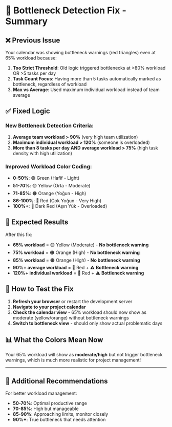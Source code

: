 # 🔧 Bottleneck Detection Fix - Summary

## ❌ **Previous Issue**
Your calendar was showing bottleneck warnings (red triangles) even at 65% workload because:

1. **Too Strict Threshold**: Old logic triggered bottlenecks at >80% workload OR >5 tasks per day
2. **Task Count Focus**: Having more than 5 tasks automatically marked as bottleneck, regardless of workload
3. **Max vs Average**: Used maximum individual workload instead of team average

## ✅ **Fixed Logic**

### New Bottleneck Detection Criteria:
1. **Average team workload > 90%** (very high team utilization)
2. **Maximum individual workload > 120%** (someone is overloaded)  
3. **More than 8 tasks per day AND average workload > 75%** (high task density with high utilization)

### Improved Workload Color Coding:
- **0-50%**: 🟢 Green (Hafif - Light)
- **51-70%**: 🟡 Yellow (Orta - Moderate) 
- **71-85%**: 🟠 Orange (Yoğun - High)
- **86-100%**: 🔴 Red (Çok Yoğun - Very High)
- **100%+**: 🔴 Dark Red (Aşırı Yük - Overloaded)

## 🎯 **Expected Results**

After this fix:
- **65% workload** = 🟡 Yellow (Moderate) - **No bottleneck warning**
- **75% workload** = 🟠 Orange (High) - **No bottleneck warning**
- **85% workload** = 🟠 Orange (High) - **No bottleneck warning**
- **90%+ average workload** = 🔴 Red + ⚠️ **Bottleneck warning**
- **120%+ individual workload** = 🔴 Red + ⚠️ **Bottleneck warning**

## 🔄 **How to Test the Fix**

1. **Refresh your browser** or restart the development server
2. **Navigate to your project calendar**
3. **Check the calendar view** - 65% workload should now show as moderate (yellow/orange) without bottleneck warnings
4. **Switch to bottleneck view** - should only show actual problematic days

## 📊 **What the Colors Mean Now**

Your 65% workload will show as **moderate/high** but not trigger bottleneck warnings, which is much more realistic for project management!

---

## 🚀 **Additional Recommendations**

For better workload management:
- **50-70%**: Optimal productive range
- **70-85%**: High but manageable
- **85-90%**: Approaching limits, monitor closely  
- **90%+**: True bottleneck that needs attention
